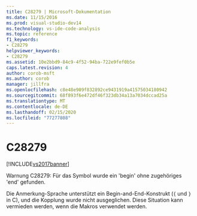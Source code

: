 ```yaml
---
title: C28279 | Microsoft-Dokumentation
ms.date: 11/15/2016
ms.prod: visual-studio-dev14
ms.technology: vs-ide-code-analysis
ms.topic: reference
f1_keywords:
- C28279
helpviewer_keywords:
- C28279
ms.assetid: 10e2bbd9-84c9-4f52-94ba-722e9fef0b5e
caps.latest.revision: 4
author: corob-msft
ms.author: corob
manager: jillfra
ms.openlocfilehash: c8e48e989f832892ce9431919a41575034180942
ms.sourcegitcommit: 68f893f6e472df46f323db34a13a7034dccad25a
ms.translationtype: MT
ms.contentlocale: de-DE
ms.lasthandoff: 02/15/2020
ms.locfileid: "77277808"
---
```

# <a name="c28279"></a>C28279
[!INCLUDE[vs2017banner](../includes/vs2017banner.md)]

Warnung C28279: Für das Symbol wurde ein 'begin' ohne zugehöriges 'end' gefunden.  
  
 Die Anmerkung-Sprache unterstützt ein Begin-and-End-Konstrukt (`{` und `}` in C), und die Kopplung wurde nicht ausgeglichen. Diese Situation kann vermieden werden, wenn die Makros verwendet werden.
